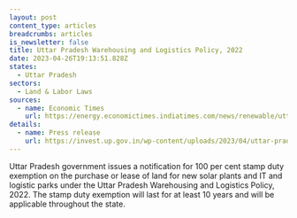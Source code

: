```yaml
---
layout: post
content_type: articles
breadcrumbs: articles
is_newsletter: false
title: Uttar Pradesh Warehousing and Logistics Policy, 2022
date: 2023-04-26T19:13:51.828Z
states:
  - Uttar Pradesh
sectors:
  - Land & Labor Laws
sources:
  - name: Economic Times
    url: https://energy.economictimes.indiatimes.com/news/renewable/uttar-pradesh-govt-nod-to-stamp-duty-waiver-for-it-parks-solar-plants/99605139
details:
  - name: Press release
    url: https://invest.up.gov.in/wp-content/uploads/2023/04/uttar-pradesh_210423.pdf
---
```

Uttar Pradesh government issues a notification for 100 per cent stamp duty exemption on the purchase or lease of land for new solar plants and IT and logistic parks under the Uttar Pradesh Warehousing and Logistics Policy, 2022. The stamp duty exemption will last for at least 10 years and will be applicable throughout the state.

